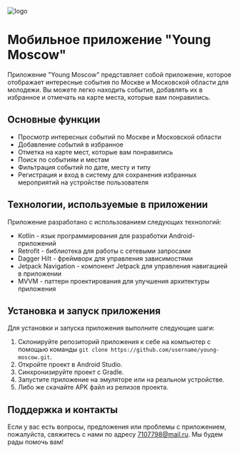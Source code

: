 ![logo](https://user-images.githubusercontent.com/101000051/226495109-e38e7a22-d353-4f23-8f53-a249a2af7272.png)

<h1>Мобильное приложение "Young Moscow"</h1>


<p>Приложение "Young Moscow" представляет собой приложение, которое отображает интересные события по Москве и Московской области для молодежи. Вы можете легко находить события, добавлять их в избранное и отмечать на карте места, которые вам понравились.</p>

<h2>Основные функции</h2>
<ul><li>Просмотр интересных событий по Москве и Московской области</li><li>Добавление событий в избранное</li><li>Отметка на карте мест, которые вам понравились</li><li>Поиск по событиям и местам</li><li>Фильтрация событий по дате, месту и типу</li><li>Регистрация и вход в систему для сохранения избранных мероприятий на устройстве пользователя</li></ul>

<h2>Технологии, используемые в приложении</h2>
<p>Приложение разработано с использованием следующих технологий:</p>
<ul><li>Kotlin - язык программирования для разработки Android-приложений</li><li>Retrofit - библиотека для работы с сетевыми запросами</li><li>Dagger Hilt - фреймворк для управления зависимостями</li><li>Jetpack Navigation - компонент Jetpack для управления навигацией в приложении</li><li>MVVM - паттерн проектирования для улучшения архитектуры приложения</li></ul>

<h2>Установка и запуск приложения</h2>
<p>Для установки и запуска приложения выполните следующие шаги:</p>
<ol><li>Склонируйте репозиторий приложения к себе на компьютер с помощью команды <code>git clone https://github.com/username/young-moscow.git</code>.</li><li>Откройте проект в Android Studio.</li><li>Синхронизируйте проект с Gradle.</li><li>Запустите приложение на эмуляторе или на реальном устройстве.</li><li>Либо же скачайте APK файл из релизов проекта.</li></ol>

<h2>Поддержка и контакты</h2>
<p>Если у вас есть вопросы, предложения или проблемы с приложением, пожалуйста, свяжитесь с нами по адресу <a href="mailto:7107798@mail.ru" target="_new">7107798@mail.ru</a>. Мы будем рады помочь вам!</p>
